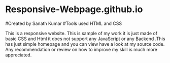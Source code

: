 # Responsive-Webpage.github.io
#Created by Sanath Kumar
#Tools used HTML and CSS

This is a responsive website. This is sample of my work it is just made of basic CSS and Html it does not support any JavaScript or any Backend .This has just simple homepage and you can view have  a look at my source code. Any recommendation or review on how to improve  my skill is much more appreciated.
